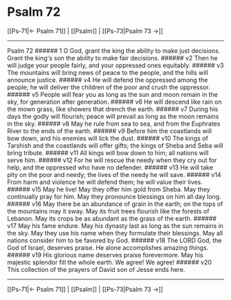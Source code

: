 # Psalm 72

[[Ps-71|← Psalm 71]] | [[Psalm]] | [[Ps-73|Psalm 73 →]]
***

Psalm 72 ###### 1 O God, grant the king the ability to make just decisions. Grant the king's son the ability to make fair decisions. ###### v2 Then he will judge your people fairly, and your oppressed ones equitably. ###### v3 The mountains will bring news of peace to the people, and the hills will announce justice. ###### v4 He will defend the oppressed among the people; he will deliver the children of the poor and crush the oppressor. ###### v5 People will fear you as long as the sun and moon remain in the sky, for generation after generation. ###### v6 He will descend like rain on the mown grass, like showers that drench the earth. ###### v7 During his days the godly will flourish; peace will prevail as long as the moon remains in the sky. ###### v8 May he rule from sea to sea, and from the Euphrates River to the ends of the earth. ###### v9 Before him the coastlands will bow down, and his enemies will lick the dust. ###### v10 The kings of Tarshish and the coastlands will offer gifts; the kings of Sheba and Seba will bring tribute. ###### v11 All kings will bow down to him; all nations will serve him. ###### v12 For he will rescue the needy when they cry out for help, and the oppressed who have no defender. ###### v13 He will take pity on the poor and needy; the lives of the needy he will save. ###### v14 From harm and violence he will defend them; he will value their lives. ###### v15 May he live! May they offer him gold from Sheba. May they continually pray for him. May they pronounce blessings on him all day long. ###### v16 May there be an abundance of grain in the earth; on the tops of the mountains may it sway. May its fruit trees flourish like the forests of Lebanon. May its crops be as abundant as the grass of the earth. ###### v17 May his fame endure. May his dynasty last as long as the sun remains in the sky. May they use his name when they formulate their blessings. May all nations consider him to be favored by God. ###### v18 The LORD God, the God of Israel, deserves praise. He alone accomplishes amazing things. ###### v19 His glorious name deserves praise forevermore. May his majestic splendor fill the whole earth. We agree! We agree! ###### v20 This collection of the prayers of David son of Jesse ends here.

***
[[Ps-71|← Psalm 71]] | [[Psalm]] | [[Ps-73|Psalm 73 →]]
